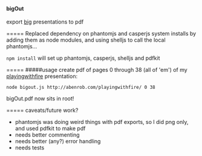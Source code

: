 #### bigOut

export [big](http://www.macwright.org/2011/10/28/big.html) presentations to pdf

=====
Replaced dependency on phantomjs and casperjs system installs by adding them as node modules, and using shelljs to call the local phantomjs...

```npm install``` will set up phantomjs, casperjs, shelljs and pdfkit

=====
#####usage
create pdf of pages 0 through 38 (all of 'em') of my [playingwithfire](http://abenrob.com/playingwithfire/) presentation:

```node bigout.js http://abenrob.com/playingwithfire/ 0 38```

bigOut.pdf now sits in root!

=====
caveats/future work?
* phantomjs was doing weird things with pdf exports, so I did png only, and used pdfkit to make pdf
* needs better commenting
* needs better (any?) error handling
* needs tests